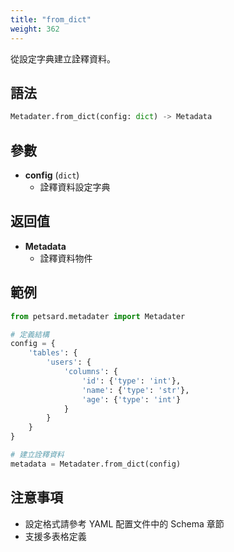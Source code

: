 ```yaml
---
title: "from_dict"
weight: 362
---
```


從設定字典建立詮釋資料。

## 語法

```python
Metadater.from_dict(config: dict) -> Metadata
```

## 參數

- **config** (`dict`)
  - 詮釋資料設定字典

## 返回值

- **Metadata**
  - 詮釋資料物件

## 範例

```python
from petsard.metadater import Metadater

# 定義結構
config = {
    'tables': {
        'users': {
            'columns': {
                'id': {'type': 'int'},
                'name': {'type': 'str'},
                'age': {'type': 'int'}
            }
        }
    }
}

# 建立詮釋資料
metadata = Metadater.from_dict(config)
```

## 注意事項

- 設定格式請參考 YAML 配置文件中的 Schema 章節
- 支援多表格定義